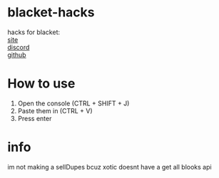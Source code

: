 # blacket-hacks
hacks for blacket:<br>
[site](https://blacket.org/)<br>
[discord](https://discord.gg/XrVMbR5tJd)<br>
[github](https://github.com/XOTlC/Blacket)
# How to use
1. Open the console (CTRL + SHIFT + J)<br>
2. Paste them in (CTRL + V)<br>
3. Press enter
# info
im not making a sellDupes bcuz xotic doesnt have a get all blooks api
